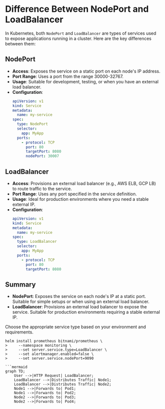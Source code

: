 # Difference Between NodePort and LoadBalancer

In Kubernetes, both `NodePort` and `LoadBalancer` are types of services used to expose applications running in a cluster. Here are the key differences between them:

## NodePort

- **Access**: Exposes the service on a static port on each node's IP address.
- **Port Range**: Uses a port from the range 30000-32767.
- **Usage**: Suitable for development, testing, or when you have an external load balancer.
- **Configuration**: 
    ```yaml
    apiVersion: v1
    kind: Service
    metadata:
      name: my-service
    spec:
      type: NodePort
      selector:
        app: MyApp
      ports:
        - protocol: TCP
          port: 80
          targetPort: 8080
          nodePort: 30007
    ```

## LoadBalancer

- **Access**: Provisions an external load balancer (e.g., AWS ELB, GCP LB) to route traffic to the service.
- **Port Range**: Uses any port specified in the service definition.
- **Usage**: Ideal for production environments where you need a stable external IP.
- **Configuration**: 
    ```yaml
    apiVersion: v1
    kind: Service
    metadata:
      name: my-service
    spec:
      type: LoadBalancer
      selector:
        app: MyApp
      ports:
        - protocol: TCP
          port: 80
          targetPort: 8080
    ```

## Summary

- **NodePort**: Exposes the service on each node's IP at a static port. Suitable for simple setups or when using an external load balancer.
- **LoadBalancer**: Provisions an external load balancer to expose the service. Suitable for production environments requiring a stable external IP.

Choose the appropriate service type based on your environment and requirements.

```
helm install prometheus bitnami/prometheus \
>     --namespace monitoring \
>     --set server.service.type=LoadBalancer \
>     --set alertmanager.enabled=false \
>     --set server.service.nodePort=9090 

```mermaid
graph TD;
    User -->|HTTP Request| LoadBalancer;
    LoadBalancer -->|Distributes Traffic| Node1;
    LoadBalancer -->|Distributes Traffic| Node2;
    Node1 -->|Forwards to| Pod1;
    Node1 -->|Forwards to| Pod2;
    Node2 -->|Forwards to| Pod3;
    Node2 -->|Forwards to| Pod4;
```